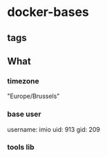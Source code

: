 # docker-bases
## tags

## What 

### timezone
"Europe/Brussels"

### base user
username: imio
uid: 913 
gid: 209


### tools lib
